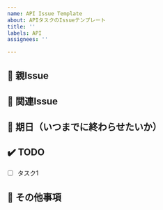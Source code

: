 ```yaml
---
name: API Issue Template
about: APIタスクのIssueテンプレート
title: ''
labels: API
assignees: ''

---
```


## :evergreen_tree: 親Issue 

## :seedling: 関連Issue

## :calendar: 期日（いつまでに終わらせたいか）

## :heavy_check_mark: TODO
- [ ] タスク1

## :bow: その他事項
